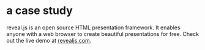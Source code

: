 # a case study 

reveal.js is an open source HTML presentation framework. It enables anyone with a web browser to create beautiful presentations for free. Check out the live demo at [revealjs.com](https://revealjs.com/).

